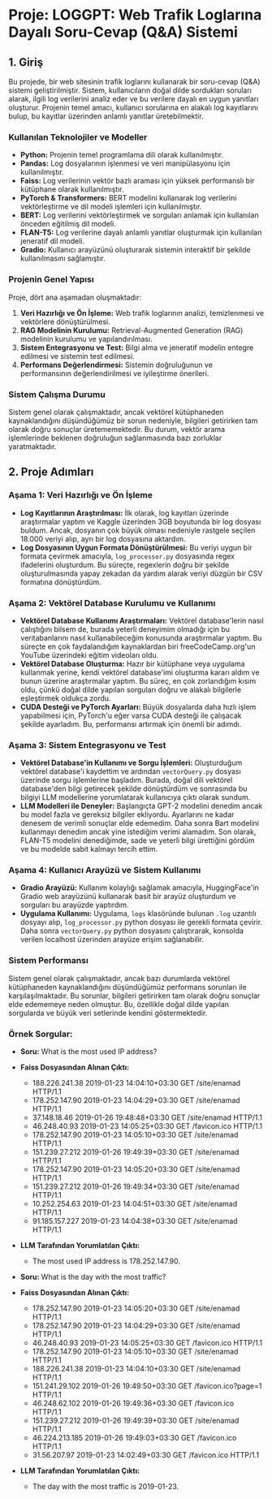 # Proje: LOGGPT: Web Trafik Loglarına Dayalı Soru-Cevap (Q&A) Sistemi

## 1. Giriş

Bu projede, bir web sitesinin trafik loglarını kullanarak bir soru-cevap (Q&A) sistemi geliştirilmiştir. Sistem, kullanıcıların doğal dilde sordukları soruları alarak, ilgili log verilerini analiz eder ve bu verilere dayalı en uygun yanıtları oluşturur. Projenin temel amacı, kullanıcı sorularına en alakalı log kayıtlarını bulup, bu kayıtlar üzerinden anlamlı yanıtlar üretebilmektir.

### Kullanılan Teknolojiler ve Modeller

- **Python:** Projenin temel programlama dili olarak kullanılmıştır.
- **Pandas:** Log dosyalarının işlenmesi ve veri manipülasyonu için kullanılmıştır.
- **Faiss:** Log verilerinin vektör bazlı araması için yüksek performanslı bir kütüphane olarak kullanılmıştır.
- **PyTorch & Transformers:** BERT modelini kullanarak log verilerini vektörleştirme ve dil modeli işlemleri için kullanılmıştır.
- **BERT:** Log verilerini vektörleştirmek ve sorguları anlamak için kullanılan önceden eğitilmiş dil modeli.
- **FLAN-T5:** Log verilerine dayalı anlamlı yanıtlar oluşturmak için kullanılan jeneratif dil modeli.
- **Gradio:** Kullanıcı arayüzünü oluşturarak sistemin interaktif bir şekilde kullanılmasını sağlamıştır.

### Projenin Genel Yapısı

Proje, dört ana aşamadan oluşmaktadır:

1. **Veri Hazırlığı ve Ön İşleme:** Web trafik loglarının analizi, temizlenmesi ve vektörlere dönüştürülmesi.
2. **RAG Modelinin Kurulumu:** Retrieval-Augmented Generation (RAG) modelinin kurulumu ve yapılandırılması.
3. **Sistem Entegrasyonu ve Test:** Bilgi alma ve jeneratif modelin entegre edilmesi ve sistemin test edilmesi.
4. **Performans Değerlendirmesi:** Sistemin doğruluğunun ve performansının değerlendirilmesi ve iyileştirme önerileri.

### Sistem Çalışma Durumu

Sistem genel olarak çalışmaktadır, ancak vektörel kütüphaneden kaynaklandığını düşündüğümüz bir sorun nedeniyle, bilgileri getirirken tam olarak doğru sonuçlar üretememektedir. Bu durum, vektör arama işlemlerinde beklenen doğruluğun sağlanmasında bazı zorluklar yaratmaktadır.

## 2. Proje Adımları

### Aşama 1: Veri Hazırlığı ve Ön İşleme

- **Log Kayıtlarının Araştırılması:** İlk olarak, log kayıtları üzerinde araştırmalar yaptım ve Kaggle üzerinden 3GB boyutunda bir log dosyası buldum. Ancak, dosyanın çok büyük olması nedeniyle rastgele seçilen 18.000 veriyi alıp, ayrı bir log dosyasına aktardım.
- **Log Dosyasının Uygun Formata Dönüştürülmesi:** Bu veriyi uygun bir formata çevirmek amacıyla, `log_processor.py` dosyasında regex ifadelerini oluşturdum. Bu süreçte, regexlerin doğru bir şekilde oluşturulmasında yapay zekadan da yardım alarak veriyi düzgün bir CSV formatına dönüştürdüm.

### Aşama 2: Vektörel Database Kurulumu ve Kullanımı

- **Vektörel Database Kullanımı Araştırmaları:** Vektörel database'lerin nasıl çalıştığını bilsem de, burada yeterli deneyimim olmadığı için bu veritabanlarını nasıl kullanabileceğim konusunda araştırmalar yaptım. Bu süreçte en çok faydalandığım kaynaklardan biri freeCodeCamp.org'un YouTube üzerindeki eğitim videoları oldu.
- **Vektörel Database Oluşturma:** Hazır bir kütüphane veya uygulama kullanmak yerine, kendi vektörel database'imi oluşturma kararı aldım ve bunun üzerine araştırmalar yaptım. Bu süreç, en çok zorlandığım kısım oldu, çünkü doğal dilde yapılan sorguları doğru ve alakalı bilgilerle eşleştirmek oldukça zordu.
- **CUDA Desteği ve PyTorch Ayarları:** Büyük dosyalarda daha hızlı işlem yapabilmesi için, PyTorch'u eğer varsa CUDA desteği ile çalışacak şekilde ayarladım. Bu, performansı artırmak için önemli bir adımdı.

### Aşama 3: Sistem Entegrasyonu ve Test

- **Vektörel Database'in Kullanımı ve Sorgu İşlemleri:** Oluşturduğum vektörel database'i kaydettim ve ardından `vectorQuery.py` dosyası üzerinde sorgu işlemlerine başladım. Burada, doğal dili vektörel database'den bilgi getirecek şekilde dönüştürdüm ve sonrasında bu bilgiyi LLM modellerine yorumlatarak kullanıcıya çıktı olarak sundum.
- **LLM Modelleri ile Deneyler:** Başlangıçta GPT-2 modelini denedim ancak bu model fazla ve gereksiz bilgiler ekliyordu. Ayarlarını ne kadar denesem de verimli sonuçlar elde edemedim. Daha sonra Bart modelini kullanmayı denedim ancak yine istediğim verimi alamadım. Son olarak, FLAN-T5 modelini denediğimde, sade ve yeterli bilgi ürettiğini gördüm ve bu modelde sabit kalmayı tercih ettim.

### Aşama 4: Kullanıcı Arayüzü ve Sistem Kullanımı

- **Gradio Arayüzü:** Kullanım kolaylığı sağlamak amacıyla, HuggingFace'in Gradio web arayüzünü kullanarak basit bir arayüz oluşturdum ve sorguları bu arayüzde yaptırdım. 
- **Uygulama Kullanımı:** Uygulama, `logs` klasöründe bulunan `.log` uzantılı dosyayı alıp, `log_processor.py` python dosyası ile gerekli formata çevirir. Daha sonra `vectorQuery.py` python dosyasını çalıştırarak, konsolda verilen localhost üzerinden arayüze erişim sağlanabilir.

### Sistem Performansı

Sistem genel olarak çalışmaktadır, ancak bazı durumlarda vektörel kütüphaneden kaynaklandığını düşündüğümüz performans sorunları ile karşılaşılmaktadır. Bu sorunlar, bilgileri getirirken tam olarak doğru sonuçlar elde edememeye neden olmuştur. Bu, özellikle doğal dilde yapılan sorgularda ve büyük veri setlerinde kendini göstermektedir.

### Örnek Sorgular:

- **Soru:** What is the most used IP address?

- **Faiss Dosyasından Alınan Çıktı:**
    - 188.226.241.38 2019-01-23 14:04:10+03:30 GET /site/enamad HTTP/1.1
    - 178.252.147.90 2019-01-23 14:04:29+03:30 GET /site/enamad HTTP/1.1
    - 37.148.18.46 2019-01-26 19:48:48+03:30 GET /site/enamad HTTP/1.1
    - 46.248.40.93 2019-01-23 14:05:25+03:30 GET /favicon.ico HTTP/1.1
    - 178.252.147.90 2019-01-23 14:05:10+03:30 GET /site/enamad HTTP/1.1
    - 151.239.27.212 2019-01-26 19:49:39+03:30 GET /site/enamad HTTP/1.1
    - 178.252.147.90 2019-01-23 14:05:20+03:30 GET /site/enamad HTTP/1.1
    - 151.239.27.212 2019-01-26 19:49:34+03:30 GET /site/enamad HTTP/1.1
    - 10.252.254.63 2019-01-23 14:04:51+03:30 GET /site/enamad HTTP/1.1
    - 91.185.157.227 2019-01-23 14:04:38+03:30 GET /site/enamad HTTP/1.1

- **LLM Tarafından Yorumlatılan Çıktı:**
    - The most used IP address is 178.252.147.90.

- **Soru:** What is the day with the most traffic?

- **Faiss Dosyasından Alınan Çıktı:**
    - 178.252.147.90 2019-01-23 14:05:20+03:30 GET /site/enamad HTTP/1.1
    - 178.252.147.90 2019-01-23 14:04:29+03:30 GET /site/enamad HTTP/1.1
    - 46.248.40.93 2019-01-23 14:05:25+03:30 GET /favicon.ico HTTP/1.1
    - 178.252.147.90 2019-01-23 14:05:10+03:30 GET /site/enamad HTTP/1.1
    - 188.226.241.38 2019-01-23 14:04:10+03:30 GET /site/enamad HTTP/1.1
    - 151.241.29.102 2019-01-26 19:49:50+03:30 GET /favicon.ico?page=1 HTTP/1.1
    - 46.248.62.102 2019-01-26 19:49:36+03:30 GET /favicon.ico HTTP/1.1
    - 151.239.27.212 2019-01-26 19:49:39+03:30 GET /site/enamad HTTP/1.1
    - 46.224.213.185 2019-01-26 19:49:03+03:30 GET /favicon.ico HTTP/1.1
    - 31.56.207.97 2019-01-23 14:02:49+03:30 GET /favicon.ico HTTP/1.1

- **LLM Tarafından Yorumlatılan Çıktı:**
    - The day with the most traffic is 2019-01-23.


